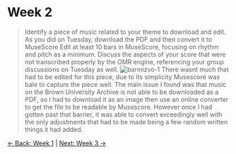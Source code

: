 # Week 2
>Identify a piece of music related to your theme to download and edit. As you did on Tuesday, download the PDF and then convert it to MuseScore Edit at least 10 bars in MuseScore, focusing on rhythm and pitch as a minimum. Discuss the aspects of your score that were not transcribed properly by the OMR engine, referencing your group discussions on Tuesday as well.
![barmizvo-1](https://github.com/user-attachments/assets/c76aac98-223d-44ed-b97a-87c6d5754e07)
There wasnt much that had to be edited for this piece, due to its simplicity Musescore was bale to capture the piece well. The main issue I found was that music on the Brown University Archive is not able to be downloaded as a PDF, so I had to download it as an image then use an online converter to get the file to be readable by Musescore. 
However once I had gotten past that barrier, it was able to convert exceedingly well with the only adjustments that had to be made being a few random written things it had added. 

[← Back: Week 1](page1.md) | [Next: Week 3 →](page3.md)
